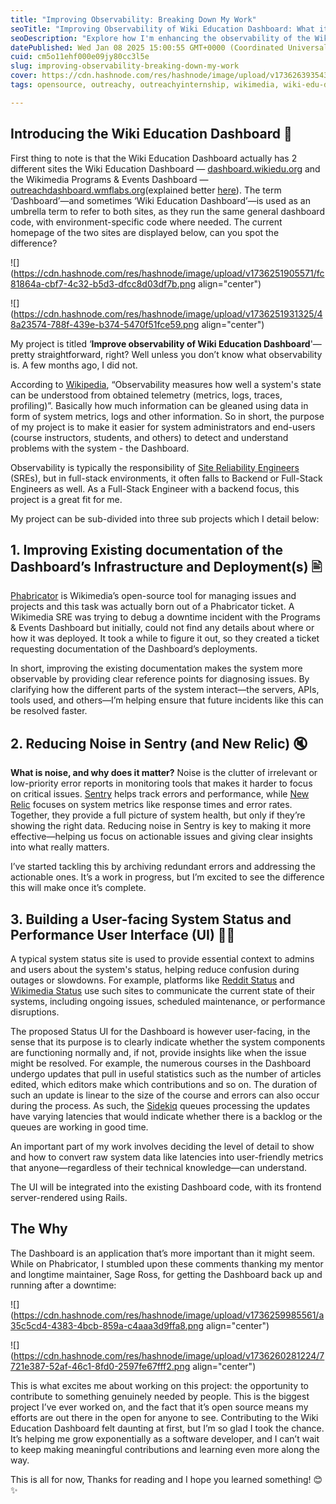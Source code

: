 ```yaml
---
title: "Improving Observability: Breaking Down My Work"
seoTitle: "Improving Observability of Wiki Education Dashboard: What it entails"
seoDescription: "Explore how I'm enhancing the observability of the Wiki Education Dashboard, from improving system monitoring to refining error handling."
datePublished: Wed Jan 08 2025 15:00:55 GMT+0000 (Coordinated Universal Time)
cuid: cm5o11ehf000e09jy80cc3l5e
slug: improving-observability-breaking-down-my-work
cover: https://cdn.hashnode.com/res/hashnode/image/upload/v1736263935435/5d08663d-9e2b-49e9-95de-631ef6b879e3.png
tags: opensource, outreachy, outreachyinternship, wikimedia, wiki-edu-dashboard

---
```


## Introducing the Wiki Education Dashboard 🔬

First thing to note is that the Wiki Education Dashboard actually has 2 different sites the Wiki Education Dashboard — [dashboard.wikiedu.org](http://dashboard.wikiedu.org) and the Wikimedia Programs & Events Dashboard — [outreachdashboard.wmflabs.org](http://outreachdashboard.wmflabs.org)(explained better [here](https://github.com/WikiEducationFoundation/WikiEduDashboard/blob/master/README.md#:~:text=The%20Dashboard%20code,and%20other%20events.)). The term ‘Dashboard’—and sometimes ‘Wiki Education Dashboard’—is used as an umbrella term to refer to both sites, as they run the same general dashboard code, with environment-specific code where needed. The current homepage of the two sites are displayed below, can you spot the difference?

![](https://cdn.hashnode.com/res/hashnode/image/upload/v1736251905571/fc81864a-cbf7-4c32-b5d3-dfcc8d03df7b.png align="center")

![](https://cdn.hashnode.com/res/hashnode/image/upload/v1736251931325/48a23574-788f-439e-b374-5470f51fce59.png align="center")

My project is titled ‘**Improve observability of Wiki Education Dashboard**'—pretty straightforward, right? Well unless you don’t know what observability is. A few months ago, I did not.

According to [Wikipedia](https://en.wikipedia.org/wiki/Observability_\(software\)#:~:text=observability%20measures%20how%20well%20a%20system%27s%20state%20can%20be%20understood%20from%20the%20obtained%20telemetry%20\(metrics%2C%20logs%2C%20traces%2C%20profiling\).), “Observability measures how well a system's state can be understood from obtained telemetry (metrics, logs, traces, profiling)”. Basically how much information can be gleaned using data in form of system metrics, logs and other information. So in short, the purpose of my project is to make it easier for system administrators and end-users (course instructors, students, and others) to detect and understand problems with the system - the Dashboard.

Observability is typically the responsibility of [Site Reliability Engineers](https://en.wikipedia.org/wiki/Site_reliability_engineering) (SREs), but in full-stack environments, it often falls to Backend or Full-Stack Engineers as well. As a Full-Stack Engineer with a backend focus, this project is a great fit for me.

My project can be sub-divided into three sub projects which I detail below:

## 1\. Improving Existing documentation of the Dashboard’s Infrastructure and Deployment(s) 🖹

[Phabricator](https://phabricator.wikimedia.org/) is Wikimedia’s open-source tool for managing issues and projects and this task was actually born out of a Phabricator ticket. A Wikimedia SRE was trying to debug a downtime incident with the Programs & Events Dashboard but initially, could not find any details about where or how it was deployed. It took a while to figure it out, so they created a ticket requesting documentation of the Dashboard’s deployments.

In short, improving the existing documentation makes the system more observable by providing clear reference points for diagnosing issues. By clarifying how the different parts of the system interact—the servers, APIs, tools used, and others—I’m helping ensure that future incidents like this can be resolved faster.

## 2\. Reducing Noise in Sentry (and New Relic) 🔇

**What is noise, and why does it matter?** Noise is the clutter of irrelevant or low-priority error reports in monitoring tools that makes it harder to focus on critical issues. [Sentry](https://sentry.io/) helps track errors and performance, while [New Relic](https://newrelic.com/welcome-back) focuses on system metrics like response times and error rates. Together, they provide a full picture of system health, but only if they’re showing the right data. Reducing noise in Sentry is key to making it more effective—helping us focus on actionable issues and giving clear insights into what really matters.

I’ve started tackling this by archiving redundant errors and addressing the actionable ones. It’s a work in progress, but I’m excited to see the difference this will make once it’s complete.

## 3\. Building a User-facing System Status and Performance User Interface (UI) 👩‍💻

A typical system status site is used to provide essential context to admins and users about the system's status, helping reduce confusion during outages or slowdowns. For example, platforms like [Reddit Status](https://www.redditstatus.com/) and [Wikimedia Status](https://www.wikimediastatus.net/) use such sites to communicate the current state of their systems, including ongoing issues, scheduled maintenance, or performance disruptions.  
  
The proposed Status UI for the Dashboard is however user-facing, in the sense that its purpose is to clearly indicate whether the system components are functioning normally and, if not, provide insights like when the issue might be resolved. For example, the numerous courses in the Dashboard undergo updates that pull in useful statistics such as the number of articles edited, which editors make which contributions and so on. The duration of such an update is linear to the size of the course and errors can also occur during the process. As such, the [Sidekiq](https://github.com/sidekiq/sidekiq/wiki) queues processing the updates have varying latencies that would indicate whether there is a backlog or the queues are working in good time.  
  
An important part of my work involves deciding the level of detail to show and how to convert raw system data like latencies into user-friendly metrics that anyone—regardless of their technical knowledge—can understand.

The UI will be integrated into the existing Dashboard code, with its frontend server-rendered using Rails.

## The Why

The Dashboard is an application that’s more important than it might seem. While on Phabricator, I stumbled upon these comments thanking my mentor and longtime maintainer, Sage Ross, for getting the Dashboard back up and running after a downtime:

![](https://cdn.hashnode.com/res/hashnode/image/upload/v1736259985561/a35c5cd4-4383-4bcb-859a-c4aaa3d9ffa8.png align="center")

![](https://cdn.hashnode.com/res/hashnode/image/upload/v1736260281224/7721e387-52af-46c1-8fd0-2597fe67fff2.png align="center")

This is what excites me about working on this project: the opportunity to contribute to something genuinely needed by people. This is the biggest project I’ve ever worked on, and the fact that it’s open source means my efforts are out there in the open for anyone to see. Contributing to the Wiki Education Dashboard felt daunting at first, but I’m so glad I took the chance. It’s helping me grow exponentially as a software developer, and I can’t wait to keep making meaningful contributions and learning even more along the way.

This is all for now, Thanks for reading and I hope you learned something! 😊✨
